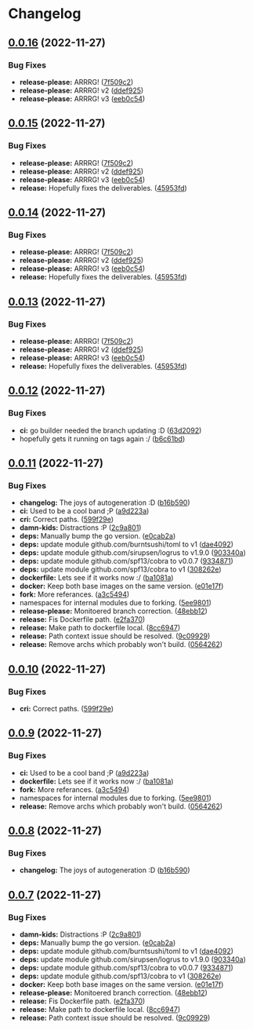# Changelog

## [0.0.16](https://github.com/shift/local_exporter/compare/v0.0.15...v0.0.16) (2022-11-27)


### Bug Fixes

* **release-please:** ARRRG! ([7f509c2](https://github.com/shift/local_exporter/commit/7f509c29093dc594a0ce284166eb1b997964e7b4))
* **release-please:** ARRRG! v2 ([ddef925](https://github.com/shift/local_exporter/commit/ddef9255cf24dbd27a10b742aed53ed29460ffc9))
* **release-please:** ARRRG! v3 ([eeb0c54](https://github.com/shift/local_exporter/commit/eeb0c54a863c6f26a3d27468754b225593d444fd))

## [0.0.15](https://github.com/shift/local_exporter/compare/v0.0.14...v0.0.15) (2022-11-27)


### Bug Fixes

* **release-please:** ARRRG! ([7f509c2](https://github.com/shift/local_exporter/commit/7f509c29093dc594a0ce284166eb1b997964e7b4))
* **release-please:** ARRRG! v2 ([ddef925](https://github.com/shift/local_exporter/commit/ddef9255cf24dbd27a10b742aed53ed29460ffc9))
* **release-please:** ARRRG! v3 ([eeb0c54](https://github.com/shift/local_exporter/commit/eeb0c54a863c6f26a3d27468754b225593d444fd))
* **release:** Hopefully fixes the deliverables. ([45953fd](https://github.com/shift/local_exporter/commit/45953fd6418662bf102f053b274a90f17937a02f))

## [0.0.14](https://github.com/shift/local_exporter/compare/v0.0.13...v0.0.14) (2022-11-27)


### Bug Fixes

* **release-please:** ARRRG! ([7f509c2](https://github.com/shift/local_exporter/commit/7f509c29093dc594a0ce284166eb1b997964e7b4))
* **release-please:** ARRRG! v2 ([ddef925](https://github.com/shift/local_exporter/commit/ddef9255cf24dbd27a10b742aed53ed29460ffc9))
* **release-please:** ARRRG! v3 ([eeb0c54](https://github.com/shift/local_exporter/commit/eeb0c54a863c6f26a3d27468754b225593d444fd))
* **release:** Hopefully fixes the deliverables. ([45953fd](https://github.com/shift/local_exporter/commit/45953fd6418662bf102f053b274a90f17937a02f))

## [0.0.13](https://github.com/shift/local_exporter/compare/v0.0.12...v0.0.13) (2022-11-27)


### Bug Fixes

* **release-please:** ARRRG! ([7f509c2](https://github.com/shift/local_exporter/commit/7f509c29093dc594a0ce284166eb1b997964e7b4))
* **release-please:** ARRRG! v2 ([ddef925](https://github.com/shift/local_exporter/commit/ddef9255cf24dbd27a10b742aed53ed29460ffc9))
* **release-please:** ARRRG! v3 ([eeb0c54](https://github.com/shift/local_exporter/commit/eeb0c54a863c6f26a3d27468754b225593d444fd))
* **release:** Hopefully fixes the deliverables. ([45953fd](https://github.com/shift/local_exporter/commit/45953fd6418662bf102f053b274a90f17937a02f))

## [0.0.12](https://github.com/shift/local_exporter/compare/v0.0.11...v0.0.12) (2022-11-27)


### Bug Fixes

* **ci:** go builder needed the branch updating :D ([63d2092](https://github.com/shift/local_exporter/commit/63d20928cbea3e0c7ba93367c464ecdf9cb543fd))
* hopefully gets it running on tags again :/ ([b6c61bd](https://github.com/shift/local_exporter/commit/b6c61bd885d995a9d2197157628d9d55c297edfe))

## [0.0.11](https://github.com/shift/local_exporter/compare/v0.0.10...v0.0.11) (2022-11-27)


### Bug Fixes

* **changelog:** The joys of autogeneration :D ([b16b590](https://github.com/shift/local_exporter/commit/b16b59047ad6a93e306973dd91dc4601dc842f9b))
* **ci:** Used to be a cool band ;P ([a9d223a](https://github.com/shift/local_exporter/commit/a9d223ae272409db6a4a29497f0ac71c1d3fd7b4))
* **cri:** Correct paths. ([599f29e](https://github.com/shift/local_exporter/commit/599f29e3ca0e8730a3c97b84d2d6019253f7e77f))
* **damn-kids:** Distractions :P ([2c9a801](https://github.com/shift/local_exporter/commit/2c9a801432d8ff53712179827da4cbf4011d8dc4))
* **deps:** Manually bump the go version. ([e0cab2a](https://github.com/shift/local_exporter/commit/e0cab2a6ad552290ce547555b2dca33b83ec7346))
* **deps:** update module github.com/burntsushi/toml to v1 ([dae4092](https://github.com/shift/local_exporter/commit/dae40929cebdd98e00d8aaac21e1e5ad47ccb7e2))
* **deps:** update module github.com/sirupsen/logrus to v1.9.0 ([903340a](https://github.com/shift/local_exporter/commit/903340a90fb22aec9781592ec08b1ab209720945))
* **deps:** update module github.com/spf13/cobra to v0.0.7 ([9334871](https://github.com/shift/local_exporter/commit/9334871685b3a5f8897f788649a4a5694c73fab0))
* **deps:** update module github.com/spf13/cobra to v1 ([308262e](https://github.com/shift/local_exporter/commit/308262e86f2bc9053df9d0e7b4b9216a778b4453))
* **dockerfile:** Lets see if it works now :/ ([ba1081a](https://github.com/shift/local_exporter/commit/ba1081a2caf525e36c04d8ddb1a8bd8c89f3e47a))
* **docker:** Keep both base images on the same version. ([e01e17f](https://github.com/shift/local_exporter/commit/e01e17f822c8f4081202a256e44f572bd0c3abaf))
* **fork:** More referances. ([a3c5494](https://github.com/shift/local_exporter/commit/a3c549400a4749463fafaf2a1e21c15f5e73864e))
* namespaces for internal modules due to forking. ([5ee9801](https://github.com/shift/local_exporter/commit/5ee9801927cb91ad38f94249a9b3f2810cea7eae))
* **release-please:** Monitoered branch correction. ([48ebb12](https://github.com/shift/local_exporter/commit/48ebb12ab6e097baed610332b518c6dc9646c7b9))
* **release:** Fis Dockerfile path. ([e2fa370](https://github.com/shift/local_exporter/commit/e2fa37039c8ac3f1edefdca97e7b037bba4e670c))
* **release:** Make path to dockerfile local. ([8cc6947](https://github.com/shift/local_exporter/commit/8cc694750f672ce24ab50df49280868f9faa209a))
* **release:** Path context issue should be resolved. ([9c09929](https://github.com/shift/local_exporter/commit/9c09929ab0e234d1c31392f1ffab5770d283db27))
* **release:** Remove archs which probably won't build. ([0564262](https://github.com/shift/local_exporter/commit/05642621aace94ae03fe4860a8e37e0da1e51781))

## [0.0.10](https://github.com/shift/local_exporter/compare/v0.0.9...v0.0.10) (2022-11-27)


### Bug Fixes

* **cri:** Correct paths. ([599f29e](https://github.com/shift/local_exporter/commit/599f29e3ca0e8730a3c97b84d2d6019253f7e77f))

## [0.0.9](https://github.com/shift/local_exporter/compare/v0.0.8...v0.0.9) (2022-11-27)


### Bug Fixes

* **ci:** Used to be a cool band ;P ([a9d223a](https://github.com/shift/local_exporter/commit/a9d223ae272409db6a4a29497f0ac71c1d3fd7b4))
* **dockerfile:** Lets see if it works now :/ ([ba1081a](https://github.com/shift/local_exporter/commit/ba1081a2caf525e36c04d8ddb1a8bd8c89f3e47a))
* **fork:** More referances. ([a3c5494](https://github.com/shift/local_exporter/commit/a3c549400a4749463fafaf2a1e21c15f5e73864e))
* namespaces for internal modules due to forking. ([5ee9801](https://github.com/shift/local_exporter/commit/5ee9801927cb91ad38f94249a9b3f2810cea7eae))
* **release:** Remove archs which probably won't build. ([0564262](https://github.com/shift/local_exporter/commit/05642621aace94ae03fe4860a8e37e0da1e51781))

## [0.0.8](https://github.com/shift/local_exporter/compare/v0.0.7...v0.0.8) (2022-11-27)


### Bug Fixes

* **changelog:** The joys of autogeneration :D ([b16b590](https://github.com/shift/local_exporter/commit/b16b59047ad6a93e306973dd91dc4601dc842f9b))

## [0.0.7](https://github.com/shift/local_exporter/compare/v0.0.6...v0.0.7) (2022-11-27)


### Bug Fixes

* **damn-kids:** Distractions :P ([2c9a801](https://github.com/shift/local_exporter/commit/2c9a801432d8ff53712179827da4cbf4011d8dc4))
* **deps:** Manually bump the go version. ([e0cab2a](https://github.com/shift/local_exporter/commit/e0cab2a6ad552290ce547555b2dca33b83ec7346))
* **deps:** update module github.com/burntsushi/toml to v1 ([dae4092](https://github.com/shift/local_exporter/commit/dae40929cebdd98e00d8aaac21e1e5ad47ccb7e2))
* **deps:** update module github.com/sirupsen/logrus to v1.9.0 ([903340a](https://github.com/shift/local_exporter/commit/903340a90fb22aec9781592ec08b1ab209720945))
* **deps:** update module github.com/spf13/cobra to v0.0.7 ([9334871](https://github.com/shift/local_exporter/commit/9334871685b3a5f8897f788649a4a5694c73fab0))
* **deps:** update module github.com/spf13/cobra to v1 ([308262e](https://github.com/shift/local_exporter/commit/308262e86f2bc9053df9d0e7b4b9216a778b4453))
* **docker:** Keep both base images on the same version. ([e01e17f](https://github.com/shift/local_exporter/commit/e01e17f822c8f4081202a256e44f572bd0c3abaf))
* **release-please:** Monitoered branch correction. ([48ebb12](https://github.com/shift/local_exporter/commit/48ebb12ab6e097baed610332b518c6dc9646c7b9))
* **release:** Fis Dockerfile path. ([e2fa370](https://github.com/shift/local_exporter/commit/e2fa37039c8ac3f1edefdca97e7b037bba4e670c))
* **release:** Make path to dockerfile local. ([8cc6947](https://github.com/shift/local_exporter/commit/8cc694750f672ce24ab50df49280868f9faa209a))
* **release:** Path context issue should be resolved. ([9c09929](https://github.com/shift/local_exporter/commit/9c09929ab0e234d1c31392f1ffab5770d283db27))

